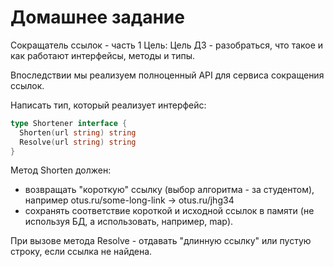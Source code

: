 # Домашнее задание
  Сокращатель ссылок - часть 1
  Цель: Цель ДЗ - разобраться, что такое и как работают интерфейсы, методы и типы. 
  
  Впоследствии мы реализуем полноценный API для сервиса сокращения ссылок. 
  
  Написать тип, который реализует интерфейс:
  
```go
type Shortener interface {
  Shorten(url string) string
  Resolve(url string) string
}
```
  
  
  Метод Shorten должен:
  - возвращать "короткую" ссылку (выбор алгоритма - за студентом), например otus.ru/some-long-link -> otus.ru/jhg34 
  - сохранять соответствие короткой и исходной ссылок в памяти (не используя БД, а использовать, например, map).
  
  
  При вызове метода Resolve - отдавать "длинную ссылку" или пустую строку, если ссылка не найдена.
